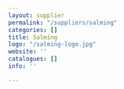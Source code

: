 ```yaml
---
layout: supplier
permalink: "/suppliers/salming"
categories: []
title: Salming
logo: "/salming-logo.jpg"
website: ''
catalogues: []
info: ''

---
```

